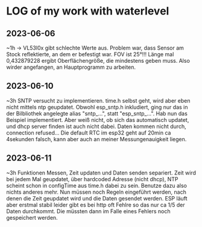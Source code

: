 # LOG of my work with waterlevel

## 2023-06-06

~1h -> VL53l0x gibt schlechte Werte aus. Problem war, dass Sensor am Stock reflektierte, an dem er befestigt war. FOV ist 25°!!! Länge mal 0,432879228 ergibt Oberflächengröße, die mindestens geben muss. Also wirder angefangen, an Hauptprogramm zu arbeiten.

## 2023-06-10

~3h SNTP versucht zu implementieren. time.h selbst geht, wird aber eben nicht mittels ntp geupdatet. Obwohl esp_sntp.h inkludiert, ging nur das in der Bilbliothek angelegte alias "sntp_...", statt "esp_sntp_...". Hab nun das Beispiel implementiert. Aber weiß nicht, ob sich das automatisch updatet, und dhcp server finden ist auch nicht dabei. Daten kommen nicht durch, connection refused... Die default RTC im esp32 geht auf 20min ca 4sekunden falsch, kann aber auch an meiner Messungenauigkeit liegen.

## 2023-06-11

~3h Funktionen Messen, Zeit updaten und Daten senden separiert. Zeit wird bei jedem Mal geupdatet, über hardcoded Adresse (nicht dhcp), NTP scheint schon in configTime aus time.h dabei zu sein. Benutze dazu also nichts anderes mehr. Nun müssen noch Regeln eingeführt werden, nach denen die Zeit geupdatet wird und die Daten gesendet werden. ESP läuft aber erstmal stabil leider gibt es bei http oft Fehlre so das nur ca 1/5 der Daten durchkommt. Die müssten dann im Falle eines Fehlers noch gespeichert werden.

